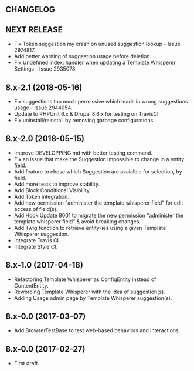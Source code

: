CHANGELOG
---------

## NEXT RELEASE
 - Fix Token suggestion my crash on unused suggestion lookup - Issue 2974817.
 - Add better warning of suggestion usage before deletion.
 - Fix Undefined index: handler when updating a Template Whisperer Settings - Issue 2935078.

## 8.x-2.1 (2018-05-16)
 - Fix suggestions too much permissive which leads in wrong suggestions usage - Issue 2944054.
 - Update to PHPUnit 6.x & Drupal 8.6.x for testing on TravisCI.
 - Fix uninstall/reinstall by removing garbage configurations.

## 8.x-2.0 (2018-05-15)
 - Improve DEVELOPPING.md with better testing command.
 - Fix an issue that make the Suggestion impossible to change in a entity field.
 - Add feature to chose which Suggestion are avaialble for selection, by field.
 - Add more tests to improve stability.
 - Add Block Conditional Visibility.
 - Add Token integration.
 - Add new permission "administer the template whisperer field" for edit access of field(s).
 - Add Hook Update 8001 to migrate the new permission "administer the template whisperer field" & avoid breaking changes.
 - Add Twig function to retrieve entity-ies using a given Template Whisperer suggestion.
 - Integrate Travis CI.
 - Integrate Style CI.

## 8.x-1.0 (2017-04-18)
 - Refactoring Template Whisperer as ConfigEntity instead of ContentEntity.
 - Rewording Template Whisperer with the idea of suggestion(s).
 - Adding Usage admin page by Template Whisperer suggestion(s).

## 8.x-0.0 (2017-03-07)
 - Add BrowserTestBase to test web-based behaviors and interactions.

## 8.x-0.0 (2017-02-27)
 - First draft.
